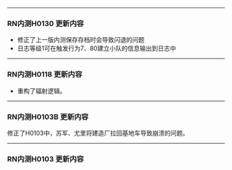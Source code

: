 ***
### RN内测H0130 更新内容
* 修正了上一版内测保存存档时会导致闪退的问题
* 日志等级1可在触发行为7、80建立小队的信息输出到日志中

***
### RN内测H0118 更新内容
* 重构了辐射逻辑。

***
### RN内测H0103B 更新内容
修正了H0103中，苏军、尤里将建造厂拉回基地车导致崩溃的问题。

***
### RN内测H0103 更新内容